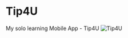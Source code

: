 # Tip4U
My solo learning Mobile App - Tip4U
![Tip4U](https://user-images.githubusercontent.com/62286163/188331289-4245aafe-5852-40f4-b624-0ecd29f00859.JPG)
